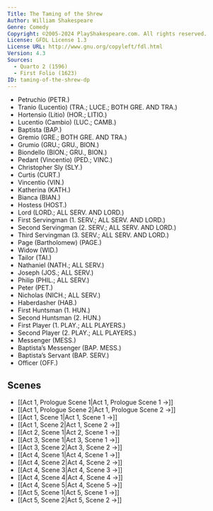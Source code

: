 ```yaml
---
Title: The Taming of the Shrew
Author: William Shakespeare
Genre: Comedy
Copyright: ©2005-2024 PlayShakespeare.com. All rights reserved.
License: GFDL License 1.3
License URL: http://www.gnu.org/copyleft/fdl.html
Version: 4.3
Sources:
  - Quarto 2 (1596)
  - First Folio (1623)
ID: taming-of-the-shrew-dp
---
```


- Petruchio (PETR.)
- Tranio (Lucentio) (TRA.; LUCE.; BOTH GRE. AND TRA.)
- Hortensio (Litio) (HOR.; LITIO.)
- Lucentio (Cambio) (LUC.; CAMB.)
- Baptista (BAP.)
- Gremio (GRE.; BOTH GRE. AND TRA.)
- Grumio (GRU.; GRU., BION.)
- Biondello (BION.; GRU., BION.)
- Pedant (Vincentio) (PED.; VINC.)
- Christopher Sly (SLY.)
- Curtis (CURT.)
- Vincentio (VIN.)
- Katherina (KATH.)
- Bianca (BIAN.)
- Hostess (HOST.)
- Lord (LORD.; ALL SERV. AND LORD.)
- First Servingman (1. SERV.; ALL SERV. AND LORD.)
- Second Servingman (2. SERV.; ALL SERV. AND LORD.)
- Third Servingman (3. SERV.; ALL SERV. AND LORD.)
- Page (Bartholomew) (PAGE.)
- Widow (WID.)
- Tailor (TAI.)
- Nathaniel (NATH.; ALL SERV.)
- Joseph (JOS.; ALL SERV.)
- Philip (PHIL.; ALL SERV.)
- Peter (PET.)
- Nicholas (NICH.; ALL SERV.)
- Haberdasher (HAB.)
- First Huntsman (1. HUN.)
- Second Huntsman (2. HUN.)
- First Player (1. PLAY.; ALL PLAYERS.)
- Second Player (2. PLAY.; ALL PLAYERS.)
- Messenger (MESS.)
- Baptista’s Messenger (BAP. MESS.)
- Baptista’s Servant (BAP. SERV.)
- Officer (OFF.)

## Scenes

- [[Act 1, Prologue Scene 1|Act 1, Prologue Scene 1 →]]
- [[Act 1, Prologue Scene 2|Act 1, Prologue Scene 2 →]]
- [[Act 1, Scene 1|Act 1, Scene 1 →]]
- [[Act 1, Scene 2|Act 1, Scene 2 →]]
- [[Act 2, Scene 1|Act 2, Scene 1 →]]
- [[Act 3, Scene 1|Act 3, Scene 1 →]]
- [[Act 3, Scene 2|Act 3, Scene 2 →]]
- [[Act 4, Scene 1|Act 4, Scene 1 →]]
- [[Act 4, Scene 2|Act 4, Scene 2 →]]
- [[Act 4, Scene 3|Act 4, Scene 3 →]]
- [[Act 4, Scene 4|Act 4, Scene 4 →]]
- [[Act 4, Scene 5|Act 4, Scene 5 →]]
- [[Act 5, Scene 1|Act 5, Scene 1 →]]
- [[Act 5, Scene 2|Act 5, Scene 2 →]]
